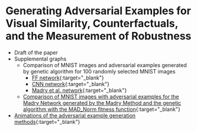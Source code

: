 # Generating Adversarial Examples for Visual Similarity, Counterfactuals, and the Measurement of Robustness

- Draft of the paper
- Supplemental graphs
  - Comparison of MNIST images and adversarial examples generated by genetic algorithm for 100 randomly selected MNIST images
    - [FF network](./figures/FF100.jpg){:target="_blank"}
	- [CNN network](./figures/CNN100.jpg){:target="_blank"}
	- [Madry et al. network](./figures/Madry100.jpg){:target="_blank"}
  - [Comparison of MNIST images with adversarial examples for the Madry Network generated by the Madry Method and the genetic algorithm with the MAD_Norm fitness function](./figures/madry-pgd-compare100.jpg){:target="_blank"}
- [Animations of the adversarial example generation methods](./animation/anim.html){:target="_blank"}
<!---  - [Madry et al. PGD Method](./madry_animation/madry_animation.html){:target="_blank"}
  - [Genetic algorithm with MAD_Norm fitness function](./ga_animation/ga_animation.html){:target="_blank"} --->